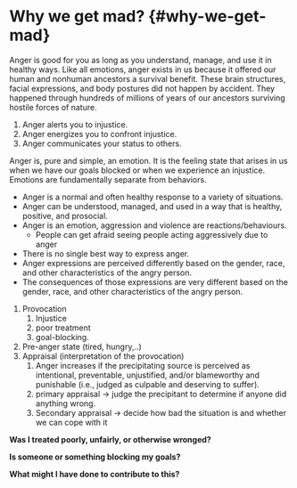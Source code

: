 # Why we get mad? {#why-we-get-mad}

Anger is good for you as long as you understand, manage, and use it in healthy ways. Like all emotions, anger exists in us because it offered our human and nonhuman ancestors a survival benefit. These brain structures, facial expressions, and body postures did not happen by accident. They happened through hundreds of millions of years of our ancestors surviving hostile forces of nature.

1.  Anger alerts you to injustice.
2.  Anger energizes you to confront injustice.
3.  Anger communicates your status to others.

Anger is, pure and simple, an emotion. It is the feeling state that arises in us when we have our goals blocked or when we experience an injustice. Emotions are fundamentally separate from behaviors.

*   Anger is a normal and often healthy response to a variety of situations.
*   Anger can be understood, managed, and used in a way that is healthy, positive, and prosocial.
*   Anger is an emotion, aggression and violence are reactions/behaviours.
    *   People can get afraid seeing people acting aggressively due to anger
*   There is no single best way to express anger.
*   Anger expressions are perceived differently based on the gender, race, and other characteristics of the angry person.
*   The consequences of those expressions are very different based on the gender, race, and other characteristics of the angry person.

1.  Provocation
    1.  Injustice
    2.  poor treatment
    3.  goal-blocking.
2.  Pre-anger state (tired, hungry,..)
3.  Appraisal (interpretation of the provocation)
    1.  Anger increases if the precipitating source is perceived as intentional, preventable, unjustified, and/or blameworthy and punishable (i.e., judged as culpable and deserving to suffer).
    2.  primary appraisal -&gt; judge the precipitant to determine if anyone did anything wrong.
    3.  Secondary appraisal -&gt; decide how bad the situation is and whether we can cope with it

**Was I treated poorly, unfairly, or otherwise wronged?**

**Is someone or something blocking my goals?**

**What might I have done to contribute to this?**